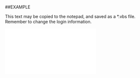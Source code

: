 

##EXAMPLE

This text may be copied to the notepad, and saved as a *.vbs file. Remember to change the login information.

![](../../Examples/vbs/SOTimeZones.ConvertBase2UTCDate.vbs.txt)





